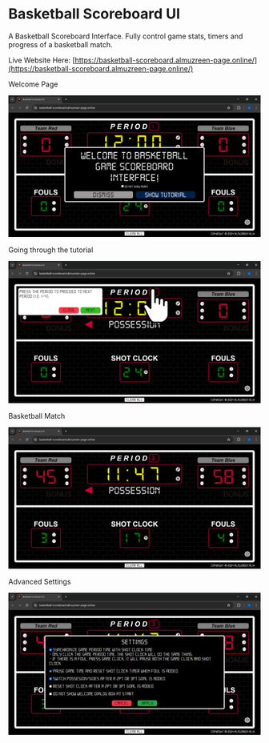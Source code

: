 # Basketball Scoreboard UI

A Basketball Scoreboard Interface. Fully control game stats, timers and progress of a basketball match.

Live Website Here: [https://basketball-scoreboard.almuzreen-page.online/](https://basketball-scoreboard.almuzreen-page.online/)

Welcome Page

![Screenshot1](ss/ss1.png)

Going through the tutorial

![Screenshot2](ss/ss2.png)

Basketball Match

![Screenshot3](ss/ss3.png)

Advanced Settings

![Screenshot4](ss/ss4.png)